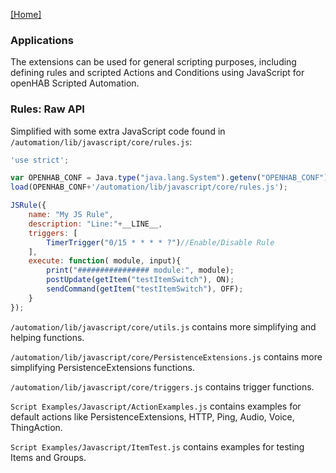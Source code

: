 [[Home]](../README.md)

### Applications

The extensions can be used for general scripting purposes, including defining rules and scripted Actions and Conditions using JavaScript for openHAB Scripted Automation.

### Rules: Raw API

Simplified with some extra JavaScript code found in `/automation/lib/javascript/core/rules.js`:

```JavaScript
'use strict';

var OPENHAB_CONF = Java.type("java.lang.System").getenv("OPENHAB_CONF");
load(OPENHAB_CONF+'/automation/lib/javascript/core/rules.js');

JSRule({
    name: "My JS Rule",
    description: "Line:"+__LINE__,
    triggers: [
        TimerTrigger("0/15 * * * * ?")//Enable/Disable Rule
    ],
    execute: function( module, input){
        print("################ module:", module);
        postUpdate(getItem("testItemSwitch"), ON);
        sendCommand(getItem("testItemSwitch"), OFF);
    }
});
```

`/automation/lib/javascript/core/utils.js` contains more simplifying and helping functions.

`/automation/lib/javascript/core/PersistenceExtensions.js` contains more simplifying PersistenceExtensions functions.

`/automation/lib/javascript/core/triggers.js` contains trigger functions.

`Script Examples/Javascript/ActionExamples.js` contains examples for default actions like PersistenceExtensions, HTTP, Ping, Audio, Voice, ThingAction.

`Script Examples/Javascript/ItemTest.js` contains examples for testing Items and Groups.
